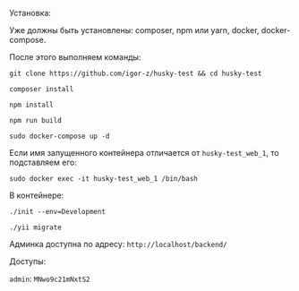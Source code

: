 Установка:

Уже должны быть установлены: composer, npm или yarn, docker, docker-compose.

После этого выполняем команды:

`git clone https://github.com/igor-z/husky-test && cd husky-test`

`composer install`

`npm install`

`npm run build`

`sudo docker-compose up -d`

Если имя запущенного контейнера отличается от `husky-test_web_1`, то подставляем его:

`sudo docker exec -it husky-test_web_1 /bin/bash`

В контейнере:

`./init --env=Development`

`./yii migrate`

Админка доступна по адресу:
`http://localhost/backend/`

Доступы:

`admin`: `MNwo9c21mNxtS2`
